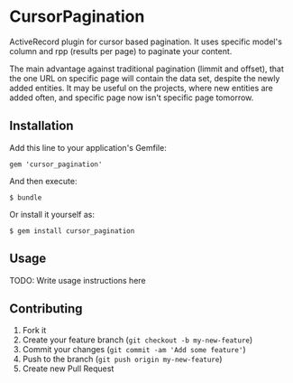 # CursorPagination

ActiveRecord plugin for cursor based pagination. It uses specific model's column and rpp (results per page) to paginate your content.

The main advantage against traditional pagination (limmit and offset), that the one URL on specific page will contain the data set, despite the newly added entities. It may be useful on the projects, where new entities are added often, and specific page now isn't specific page tomorrow.

## Installation

Add this line to your application's Gemfile:

    gem 'cursor_pagination'

And then execute:

    $ bundle

Or install it yourself as:

    $ gem install cursor_pagination

## Usage

TODO: Write usage instructions here

## Contributing

1. Fork it
2. Create your feature branch (`git checkout -b my-new-feature`)
3. Commit your changes (`git commit -am 'Add some feature'`)
4. Push to the branch (`git push origin my-new-feature`)
5. Create new Pull Request

